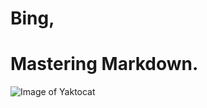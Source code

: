 # Bing, <h1>Mastering Markdown.
![Image of Yaktocat](https://octodex.github.com/images/yaktocat.png)
